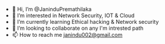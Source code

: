 - 👋 Hi, I’m @JaninduPremathilaka
- 👀 I’m interested in Network Security, IOT & Cloud
- 🌱 I’m currently learning Ethical hacking & Network security
- 💞️ I’m looking to collaborate on any I'm intrested path
- 📫 How to reach me janindu002@gmail.com

<!---
JaninduPremathilaka/JaninduPremathilaka is a ✨ special ✨ repository because its `README.md` (this file) appears on your GitHub profile.
You can click the Preview link to take a look at your changes.
--->
